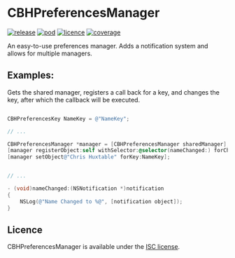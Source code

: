 # CBHPreferencesManager

[![release](https://img.shields.io/github/release/chris-huxtable/CBHPreferencesManager.svg)](https://github.com/chris-huxtable/CBHPreferencesManager/releases)
[![pod](https://img.shields.io/cocoapods/v/CBHPreferencesManager.svg)](https://cocoapods.org/pods/CBHPreferencesManager)
[![licence](https://img.shields.io/badge/licence-ISC-lightgrey.svg?cacheSeconds=2592000)](https://github.com/chris-huxtable/CBHPreferencesManager/blob/master/LICENSE)
[![coverage](https://img.shields.io/badge/coverage-95%25-brightgreen.svg?cacheSeconds=2592000)](https://github.com/chris-huxtable/CBHPreferencesManager)

An easy-to-use preferences manager. Adds a notification system and allows for multiple managers.


## Examples:

Gets the shared manager, registers a call back for a key, and changes the key, after which the callback will be executed.
```objective-c

CBHPreferencesKey NameKey = @"NameKey";

// ...

CBHPreferencesManager *manager = [CBHPreferencesManager sharedManager];
[manager registerObject:self withSelector:@selector(nameChanged:) forChangeOfKey:NameKey];
[manager setObject@"Chris Huxtable" forKey:NameKey];


// ...

- (void)nameChanged:(NSNotification *)notification
{
	NSLog(@"Name Changed to %@", [notification object]);
}
```


## Licence
CBHPreferencesManager is available under the [ISC license](https://github.com/chris-huxtable/CBHPreferencesManager/blob/master/LICENSE).
